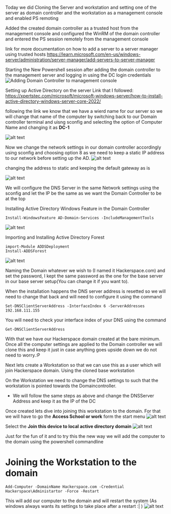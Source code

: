 Today we did
Cloning the Server and workstation and setting one of the server as domain controller and the workstation as a management console and enabled PS remoting

Added the created domain controller as a trusted host from the management console and configured the WinRM of the domain controller and entered the PS session remotely from the management console

link for more documentation on how to add a server to a server manager using trusted hosts https://learn.microsoft.com/en-us/windows-server/administration/server-manager/add-servers-to-server-manager


Starting the New Powershell session after adding the domain controller to the management server and logging in using the DC login credentials
![Adding Domain Controller to management console](<Active-Directory-lab-Setup/media/Screenshot 2025-01-09 125755.png>)


Setting up Active Directory on the server 
 Link that I followed: https://xpertstec.com/microsoft/microsoft-windows-server/how-to-install-active-directory-windows-server-core-2022/

following the link we know that we have a wierd name for our server so we will change that name of the computer by switching back to our Domain controller terminal and uisng sconfig and selecting the option of Computer Name and changing it as **DC-1** 

![alt text](DC1.png)

Now we change the network settings in our domain controller accordingly using sconfig and choosing option 8 as we need to keep a static IP address to our network before setting up the AD. 
![alt text](image-1.png)

changing the address to static and keeping the default gateway as is

![alt text](image.png)

We will configure the DNS Server in the same Network settings using the sconfig and let the IP be the same as we want the Domain Controller to be at the top

Installing Active Directory Windows Feature in the Domain Controller
```shell
Install-WindowsFeature AD-Domain-Services -IncludeManagementTools
```
![alt text](image-2.png)

Importing and Installing Active Directory Forest
```shell
import-Module ADDSDeployment
Install-ADDSForest
```
![alt text](image-3.png)

Naming the Domain whatever we wish to (I named it Hackerspace.com) and set the password, I kept the same password as the one for the base server in our base server setup(You can change it if you want to).

When the installation happens the DNS server address is resetted so we will need to change that back and will need to configure it using the command
```shell
Set-DNSClientServerAddress -InterfaceIndex 6 -ServerAddresses 192.168.111.155
```
You will need to check your interface index of your DNS using the command
```shell
Get-DNSClientServerAddress
```
With that we have our Hackerspace domain created at the bare minimum. Once  all the computer settings are applied to the Domain controller we will clone this and keep it just in case anything goes upside down we do not need to worry.:P

Next lets create a Workstation so that we can use this as a user which will join Hackerspace domain. Using the cloned base workstation 

On the Workstation we need to change the DNS settings to such that the workstation is pointed towards the Domaincontroller.
- We will follow the same steps as above and change the DNSServer Address and keep it as the IP of the DC

Once created lets dive into joining this workstation to the domain. For that we will have to go the **Access School or work** form the start menu
![alt text](image-4.png)

Select the **Join this device to local active directory domain**
![alt text](image-5.png)

Just for the fun of it and to try this the new way we will add the computer to the domain using the powershell commandline

# Joining the Workstation to the domain
```shell
Add-Computer -DomainName Hackerspace.com -Credential Hackerspace\Administartor -Force -Restart
```

This will add our computer to the domain and will restart the system (As windows always wants its settings to take place after a restart :| )
![alt text](image-6.png)


